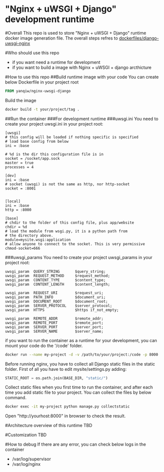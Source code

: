 "Nginx + uWSGI + Django" development runtime
====
#Overall
This repo is used to store "Nginx + uWSGI + Django" runtime docker image generation file. The overall steps refres to [dockerfiles/django-uwsgi-nginx](https://github.com/dockerfiles/django-uwsgi-nginx)

#Who should use this repo
- if you want need a runtime for development
- if you want to build a image with Nginx + uWSGI + django arcthicture

#How to use this repo
##Build runtime image with your code
You can create below Dockerfile in your project root
```Dockerfile
FROM yanqiw/nginx-uwsgi-django
```
Build the image
```bash
docker build -t your/project/tag .
```

##Run the container
###For development runtime
###uwsgi.ini
You need to create your project uwsgi.ini in your project root:
```
[uwsgi]
# this config will be loaded if nothing specific is specified
# load base config from below
ini = :base

# %d is the dir this configuration file is in
socket = /socket/app.sock
master = true
processes = 4

[dev]
ini = :base
# socket (uwsgi) is not the same as http, nor http-socket
socket = :8001


[local]
ini = :base
http = :8000

[base]
# chdir to the folder of this config file, plus app/website
chdir = %d
# load the module from wsgi.py, it is a python path from
# the directory above.
module=mysite.wsgi:application
# allow anyone to connect to the socket. This is very permissive
chmod-socket=666
```
###uwsgi_params
You need to create your project uwsgi_params in your project root:
```
uwsgi_param  QUERY_STRING       $query_string;
uwsgi_param  REQUEST_METHOD     $request_method;
uwsgi_param  CONTENT_TYPE       $content_type;
uwsgi_param  CONTENT_LENGTH     $content_length;

uwsgi_param  REQUEST_URI        $request_uri;
uwsgi_param  PATH_INFO          $document_uri;
uwsgi_param  DOCUMENT_ROOT      $document_root;
uwsgi_param  SERVER_PROTOCOL    $server_protocol;
uwsgi_param  HTTPS              $https if_not_empty;

uwsgi_param  REMOTE_ADDR        $remote_addr;
uwsgi_param  REMOTE_PORT        $remote_port;
uwsgi_param  SERVER_PORT        $server_port;
uwsgi_param  SERVER_NAME        $server_name;
```
if you want to run the container as a runtime for your development, you can mount your code do the '/code' folder.
```bash
docker run --name my-project -d -v /path/to/your/project:/code -p 8000:80 your/project/tag
```
Before running nginx, you have to collect all Django static files in the static folder. First of all you have to edit mysite/settings.py adding:
```python
STATIC_ROOT = os.path.join(BASE_DIR, "static/")
```

Collect static files when you first time to run the container, and after each time you add static file to your project. You can collect the files by below command.
```bash
docker exec -it my-project python manage.py collectstatic
```
Open "http://yourhost:8000" in browser to check the result.

#Architecture overview of this runtime
TBD

#Customization
TBD

#How to debug
If there are any error, you can check below logs in the container
- /var/log/supervisor
- /var/log/nginx